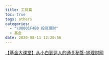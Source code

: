 ```yaml
---
title: 工具篇
toc: true
tags: others
categories:
  - "\U0001F4B0 投资理财"
  - 基金
date: 2020-08-11 12:20:56
---
```



[【基金大课堂】从小白到达人的通关秘笈-她理财网](https://www.talicai.com/post/148331)

